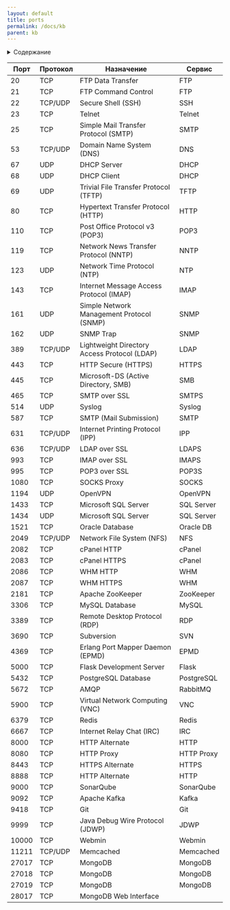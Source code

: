 ```yaml
---
layout: default
title: ports
permalink: /docs/kb
parent: kb
---
```

<details close markdown="block">
  <summary>
    Содержание
  </summary>
  {: .text-delta }
1. TOC
{:toc}
</details>

| Порт  | Протокол | Назначение                         | Сервис                      |
|-------|----------|------------------------------------|-----------------------------|
| 20    | TCP      | FTP Data Transfer                  | FTP                         |
| 21    | TCP      | FTP Command Control                | FTP                         |
| 22    | TCP/UDP  | Secure Shell (SSH)                 | SSH                         |
| 23    | TCP      | Telnet                             | Telnet                      |
| 25    | TCP      | Simple Mail Transfer Protocol (SMTP) | SMTP                      |
| 53    | TCP/UDP  | Domain Name System (DNS)           | DNS                         |
| 67    | UDP      | DHCP Server                        | DHCP                        |
| 68    | UDP      | DHCP Client                        | DHCP                        |
| 69    | UDP      | Trivial File Transfer Protocol (TFTP) | TFTP                      |
| 80    | TCP      | Hypertext Transfer Protocol (HTTP) | HTTP                        |
| 110   | TCP      | Post Office Protocol v3 (POP3)     | POP3                        |
| 119   | TCP      | Network News Transfer Protocol (NNTP) | NNTP                      |
| 123   | UDP      | Network Time Protocol (NTP)        | NTP                         |
| 143   | TCP      | Internet Message Access Protocol (IMAP) | IMAP                    |
| 161   | UDP      | Simple Network Management Protocol (SNMP) | SNMP                  |
| 162   | UDP      | SNMP Trap                          | SNMP                        |
| 389   | TCP/UDP  | Lightweight Directory Access Protocol (LDAP) | LDAP               |
| 443   | TCP      | HTTP Secure (HTTPS)                | HTTPS                       |
| 445   | TCP      | Microsoft-DS (Active Directory, SMB) | SMB                       |
| 465   | TCP      | SMTP over SSL                      | SMTPS                       |
| 514   | UDP      | Syslog                             | Syslog                      |
| 587   | TCP      | SMTP (Mail Submission)             | SMTP                        |
| 631   | TCP/UDP  | Internet Printing Protocol (IPP)   | IPP                         |
| 636   | TCP/UDP  | LDAP over SSL                      | LDAPS                       |
| 993   | TCP      | IMAP over SSL                      | IMAPS                       |
| 995   | TCP      | POP3 over SSL                      | POP3S                       |
| 1080  | TCP      | SOCKS Proxy                        | SOCKS                       |
| 1194  | UDP      | OpenVPN                            | OpenVPN                     |
| 1433  | TCP      | Microsoft SQL Server               | SQL Server                  |
| 1434  | UDP      | Microsoft SQL Server               | SQL Server                  |
| 1521  | TCP      | Oracle Database                    | Oracle DB                   |
| 2049  | TCP/UDP  | Network File System (NFS)          | NFS                         |
| 2082  | TCP      | cPanel HTTP                         | cPanel                     |
| 2083  | TCP      | cPanel HTTPS                        | cPanel                     |
| 2086  | TCP      | WHM HTTP                            | WHM                        |
| 2087  | TCP      | WHM HTTPS                           | WHM                        |
| 2181  | TCP      | Apache ZooKeeper                    | ZooKeeper                  |
| 3306  | TCP      | MySQL Database                      | MySQL                      |
| 3389  | TCP      | Remote Desktop Protocol (RDP)       | RDP                        |
| 3690  | TCP      | Subversion                          | SVN                        |
| 4369  | TCP      | Erlang Port Mapper Daemon (EPMD)    | EPMD                       |
| 5000  | TCP      | Flask Development Server            | Flask                      |
| 5432  | TCP      | PostgreSQL Database                 | PostgreSQL                 |
| 5672  | TCP      | AMQP                                | RabbitMQ                   |
| 5900  | TCP      | Virtual Network Computing (VNC)     | VNC                        |
| 6379  | TCP      | Redis                               | Redis                      |
| 6667  | TCP      | Internet Relay Chat (IRC)           | IRC                        |
| 8000  | TCP      | HTTP Alternate                      | HTTP                       |
| 8080  | TCP      | HTTP Proxy                          | HTTP Proxy                 |
| 8443  | TCP      | HTTPS Alternate                     | HTTPS                      |
| 8888  | TCP      | HTTP Alternate                      | HTTP                       |
| 9000  | TCP      | SonarQube                           | SonarQube                  |
| 9092  | TCP      | Apache Kafka                        | Kafka                      |
| 9418  | TCP      | Git                                 | Git                        |
| 9999  | TCP      | Java Debug Wire Protocol (JDWP)     | JDWP                       |
| 10000 | TCP      | Webmin                              | Webmin                     |
| 11211 | TCP/UDP  | Memcached                           | Memcached                  |
| 27017 | TCP      | MongoDB                             | MongoDB                    |
| 27018 | TCP      | MongoDB                             | MongoDB                    |
| 27019 | TCP      | MongoDB                             | MongoDB                    |
| 28017 | TCP      | MongoDB Web Interface               |